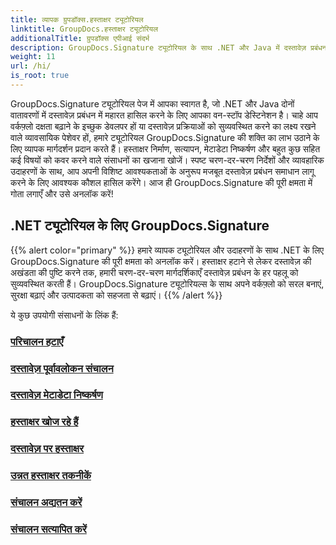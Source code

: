 ```yaml
---
title: व्यापक ग्रुपडॉक्स.हस्ताक्षर ट्यूटोरियल
linktitle: GroupDocs.हस्ताक्षर ट्यूटोरियल
additionalTitle: ग्रुपडॉक्स एपीआई संदर्भ
description: GroupDocs.Signature ट्यूटोरियल के साथ .NET और Java में दस्तावेज़ प्रबंधन में महारत हासिल करें। मेटाडेटा बनाएं, सत्यापित करें, निकालें और बहुत कुछ करें। निर्बाध वर्कफ़्लो के लिए गोता लगाएँ!
weight: 11
url: /hi/
is_root: true
---
```


GroupDocs.Signature ट्यूटोरियल पेज में आपका स्वागत है, जो .NET और Java दोनों वातावरणों में दस्तावेज़ प्रबंधन में महारत हासिल करने के लिए आपका वन-स्टॉप डेस्टिनेशन है। चाहे आप वर्कफ़्लो दक्षता बढ़ाने के इच्छुक डेवलपर हों या दस्तावेज़ प्रक्रियाओं को सुव्यवस्थित करने का लक्ष्य रखने वाले व्यावसायिक पेशेवर हों, हमारे ट्यूटोरियल GroupDocs.Signature की शक्ति का लाभ उठाने के लिए व्यापक मार्गदर्शन प्रदान करते हैं। हस्ताक्षर निर्माण, सत्यापन, मेटाडेटा निष्कर्षण और बहुत कुछ सहित कई विषयों को कवर करने वाले संसाधनों का खजाना खोजें। स्पष्ट चरण-दर-चरण निर्देशों और व्यावहारिक उदाहरणों के साथ, आप अपनी विशिष्ट आवश्यकताओं के अनुरूप मजबूत दस्तावेज़ प्रबंधन समाधान लागू करने के लिए आवश्यक कौशल हासिल करेंगे। आज ही GroupDocs.Signature की पूरी क्षमता में गोता लगाएँ और उसे अनलॉक करें!
## .NET ट्यूटोरियल के लिए GroupDocs.Signature
{{% alert color="primary" %}}
हमारे व्यापक ट्यूटोरियल और उदाहरणों के साथ .NET के लिए GroupDocs.Signature की पूरी क्षमता को अनलॉक करें। हस्ताक्षर हटाने से लेकर दस्तावेज़ की अखंडता की पुष्टि करने तक, हमारी चरण-दर-चरण मार्गदर्शिकाएँ दस्तावेज़ प्रबंधन के हर पहलू को सुव्यवस्थित करती हैं। GroupDocs.Signature ट्यूटोरियल्स के साथ अपने वर्कफ़्लो को सरल बनाएं, सुरक्षा बढ़ाएं और उत्पादकता को सहजता से बढ़ाएं।
{{% /alert %}}

ये कुछ उपयोगी संसाधनों के लिंक हैं:
 
### [परिचालन हटाएँ](./net/delete-operations/)
### [दस्तावेज़ पूर्वावलोकन संचालन](./net/document-preview-operations/)
### [दस्तावेज़ मेटाडेटा निष्कर्षण](./net/document-metadata-extraction/)
### [हस्ताक्षर खोज रहे हैं](./net/signature-searching/)
### [दस्तावेज़ पर हस्ताक्षर](./net/document-signing/)
### [उन्नत हस्ताक्षर तकनीकें](./net/advanced-signature-techniques/)
### [संचालन अद्यतन करें](./net/update-operations/)
### [संचालन सत्यापित करें](./net/verify-operations/)



